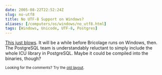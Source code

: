 ```yaml
--- 
date: 2005-08-22T22:52:24Z
slug: no-utf8
title: No UTF-8 Support on Windows?
aliases: [/computers/os/windows/no_utf8.html]
tags: [Windows, Unicode, UTF-8, Postgres]
---
```


<p><a href="http://pginstaller.projects.postgresql.org/faq/FAQ_windows.html#2.6" title="PostgreSQL Windows FAQ: Why can't I select Unicode as an encoding?">This just blows</a>. It will be a while before Bricolage runs on Windows, then. The PostgreSQL team is understandably reluctant to simply include the whole ICU library in PostgreSQL. Maybe it could be compiled into the binaries, though?</p>

<p class="past"><small>Looking for the comments? Try the <a rel="nofollow" href="//past.justatheory.com/computers/os/windows/no_utf8.html">old layout</a>.</small></p>



